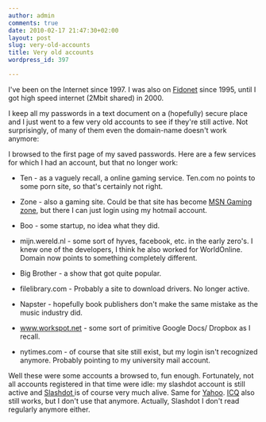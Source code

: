```yaml
---
author: admin
comments: true
date: 2010-02-17 21:47:30+02:00
layout: post
slug: very-old-accounts
title: Very old accounts
wordpress_id: 397

---
```


I've been on the Internet since 1997. I was also on [Fidonet](http://www.fidonet.org/) since 1995, until I got high speed internet (2Mbit shared) in 2000.

I keep all my passwords in a text document on a (hopefully) secure place and I just went to a few very old accounts to see if they're still active. Not surprisingly, of many of them even the domain-name doesn't work anymore:

I browsed to the first page of my saved passwords. Here are a few services for which I had an account, but that no longer work:



	
  * Ten - as a vaguely recall, a online gaming service. Ten.com no points to some porn site, so that's certainly not right.

	
  * Zone - also a gaming site. Could be that site has become [MSN Gaming zone](http://zone.msn.com/en-us/home), but there I can just login using my hotmail account.

	
  * Boo - some startup, no idea what they did.

	
  * mijn.wereld.nl - some sort of hyves, facebook, etc. in the early zero's. I knew one of the developers, I think he also worked for WorldOnline. Domain now points to something completely different.

	
  * Big Brother - a show that got quite popular.

	
  * filelibrary.com - Probably a site to download drivers. No longer active.

	
  * Napster - hopefully book publishers don't make the same mistake as the music industry did.

	
  * www.workspot.net - some sort of primitive Google Docs/ Dropbox as I recall.

	
  * nytimes.com - of course that site still exist, but my login isn't recognized anymore. Probably pointing to my university mail account.


Well these were some accounts a browsed to, fun enough. Fortunately, not all accounts registered in that time were idle: my slashdot account is still active and [Slashdot ](http://www.slashdot.org)is of course very much alive. Same for [Yahoo](http://www.yahoo.com). [ICQ](http://www.icq.com/) also still works, but I don't use that anymore. Actually, Slashdot I don't read regularly anymore either.
